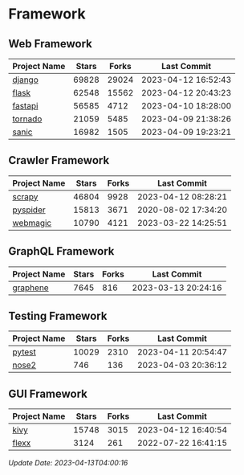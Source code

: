 # Framework

## Web Framework
| Project Name | Stars | Forks | Last Commit |
| ------------ | ----- | ----- | ----------- |
| [django](https://github.com/django/django) | 69828 | 29024 | 2023-04-12 16:52:43 |
| [flask](https://github.com/pallets/flask) | 62548 | 15562 | 2023-04-12 20:43:23 |
| [fastapi](https://github.com/tiangolo/fastapi) | 56585 | 4712 | 2023-04-10 18:28:00 |
| [tornado](https://github.com/tornadoweb/tornado) | 21059 | 5485 | 2023-04-09 21:38:26 |
| [sanic](https://github.com/sanic-org/sanic) | 16982 | 1505 | 2023-04-09 19:23:21 |

## Crawler Framework
| Project Name | Stars | Forks | Last Commit |
| ------------ | ----- | ----- | ----------- |
| [scrapy](https://github.com/scrapy/scrapy) | 46804 | 9928 | 2023-04-12 08:28:21 |
| [pyspider](https://github.com/binux/pyspider) | 15813 | 3671 | 2020-08-02 17:34:20 |
| [webmagic](https://github.com/code4craft/webmagic) | 10790 | 4121 | 2023-03-22 14:25:51 |

## GraphQL Framework
| Project Name | Stars | Forks | Last Commit |
| ------------ | ----- | ----- | ----------- |
| [graphene](https://github.com/graphql-python/graphene) | 7645 | 816 | 2023-03-13 20:24:16 |

## Testing Framework
| Project Name | Stars | Forks | Last Commit |
| ------------ | ----- | ----- | ----------- |
| [pytest](https://github.com/pytest-dev/pytest) | 10029 | 2310 | 2023-04-11 20:54:47 |
| [nose2](https://github.com/nose-devs/nose2) | 746 | 136 | 2023-04-03 20:36:12 |

## GUI Framework
| Project Name | Stars | Forks | Last Commit |
| ------------ | ----- | ----- | ----------- |
| [kivy](https://github.com/kivy/kivy) | 15748 | 3015 | 2023-04-12 16:40:54 |
| [flexx](https://github.com/flexxui/flexx) | 3124 | 261 | 2022-07-22 16:41:15 |

*Update Date: 2023-04-13T04:00:16*